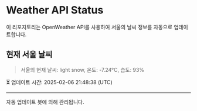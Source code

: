 
# Weather API Status

이 리포지토리는 OpenWeather API를 사용하여 서울의 날씨 정보를 자동으로 업데이트합니다.

## 현재 서울 날씨
> 서울의 현재 날씨: light snow, 온도: -7.24°C, 습도: 93%

⏳ 업데이트 시간: 2025-02-06 21:48:38 (UTC)

---
자동 업데이트 봇에 의해 관리됩니다.
